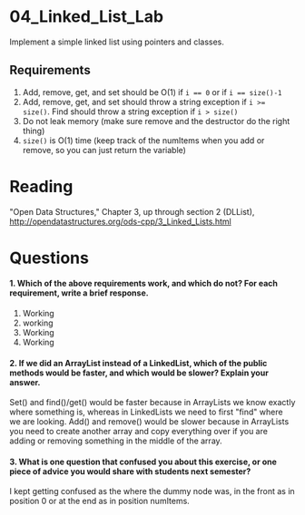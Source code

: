 04_Linked_List_Lab
==================

Implement a simple linked list using pointers and classes.

Requirements
------------

1. Add, remove, get, and set should be O(1) if `i == 0` or if `i == size()-1`
2. Add, remove, get, and set should throw a string exception if `i >= size()`. Find should throw a string exception if `i > size()`
3. Do not leak memory (make sure remove and the destructor do the right thing)
4. `size()` is O(1) time (keep track of the numItems when you add or remove, so you can just return the variable)

Reading
=======
"Open Data Structures," Chapter 3, up through section 2 (DLList), http://opendatastructures.org/ods-cpp/3_Linked_Lists.html

Questions
=========

#### 1. Which of the above requirements work, and which do not? For each requirement, write a brief response.

1. Working
2. working
3. Working
4. Working 

#### 2. If we did an ArrayList instead of a LinkedList, which of the public methods would be faster, and which would be slower? Explain your answer.

Set() and find()/get() would be faster because in ArrayLists we know exactly where something is, whereas in LinkedLists we need to first "find" where we are looking.
Add() and remove() would be slower because in ArrayLists you need to create another array and copy everything over if you are adding or removing something in the middle of the array.

#### 3. What is one question that confused you about this exercise, or one piece of advice you would share with students next semester?

I kept getting confused as the where the dummy node was, in the front as in position 0 or at the end as in position numItems.
